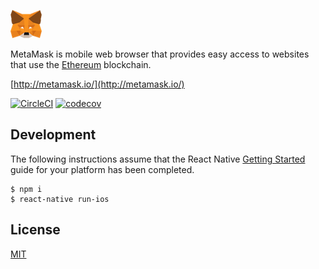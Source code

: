 ![Melfina logo](logo.png?raw=true) 


MetaMask is mobile web browser that provides easy access to websites that use the [Ethereum](https://ethereum.org/) blockchain.

[http://metamask.io/](http://metamask.io/)

[![CircleCI](https://circleci.com/gh/MetaMask/MetaMask.svg?style=shield)](https://circleci.com/gh/MetaMask/MetaMask)
[![codecov](https://codecov.io/gh/bitpshr/MetaMask/branch/master/graph/badge.svg)](https://codecov.io/gh/bitpshr/MetaMask)

## Development

The following instructions assume that the React Native [Getting Started](https://facebook.github.io/react-native/docs/getting-started.html) guide for your platform has been completed.

```
$ npm i
$ react-native run-ios
```

## License

[MIT](./LICENSE)
